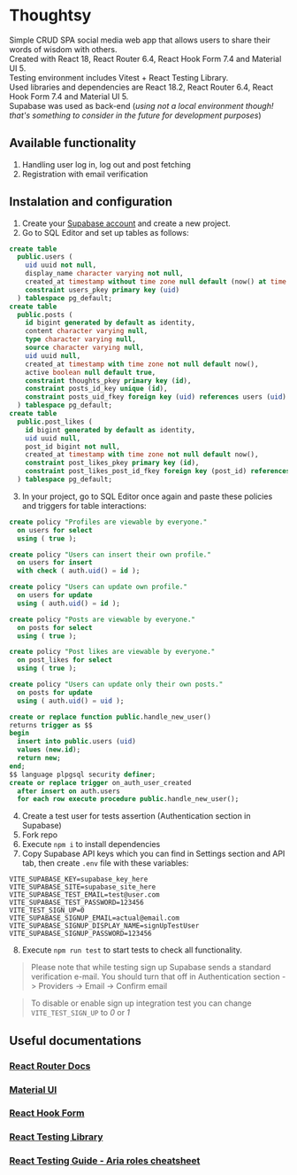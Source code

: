 # Thoughtsy

Simple CRUD SPA social media web app that allows users to share their words of wisdom with others.\
Created with React 18, React Router 6.4, React Hook Form 7.4 and Material UI 5.\
Testing environment includes Vitest + React Testing Library.\
Used libraries and dependencies are React 18.2, React Router 6.4, React Hook Form 7.4 and Material UI 5.\
Supabase was used as back-end (_using not a local environment though! that's something to consider in the future for development purposes_)

## Available functionality

1. Handling user log in, log out and post fetching
2. Registration with email verification

## Instalation and configuration

1. Create your [Supabase account](https://supabase.com/dashboard/sign-up) and create a new project.
2. Go to SQL Editor and set up tables as follows:

```sql
create table
  public.users (
    uid uuid not null,
    display_name character varying not null,
    created_at timestamp without time zone null default (now() at time zone 'utc'::text),
    constraint users_pkey primary key (uid)
  ) tablespace pg_default;
create table
  public.posts (
    id bigint generated by default as identity,
    content character varying null,
    type character varying null,
    source character varying null,
    uid uuid null,
    created_at timestamp with time zone not null default now(),
    active boolean null default true,
    constraint thoughts_pkey primary key (id),
    constraint posts_id_key unique (id),
    constraint posts_uid_fkey foreign key (uid) references users (uid)
  ) tablespace pg_default;
create table
  public.post_likes (
    id bigint generated by default as identity,
    uid uuid null,
    post_id bigint not null,
    created_at timestamp with time zone not null default now(),
    constraint post_likes_pkey primary key (id),
    constraint post_likes_post_id_fkey foreign key (post_id) references posts (id)
  ) tablespace pg_default;
```

3. In your project, go to SQL Editor once again and paste these policies and triggers for table interactions:

```sql
create policy "Profiles are viewable by everyone."
  on users for select
  using ( true );

create policy "Users can insert their own profile."
  on users for insert
  with check ( auth.uid() = id );

create policy "Users can update own profile."
  on users for update
  using ( auth.uid() = id );

create policy "Posts are viewable by everyone."
  on posts for select
  using ( true );

create policy "Post likes are viewable by everyone."
  on post_likes for select
  using ( true );

create policy "Users can update only their own posts."
  on posts for update
  using ( auth.uid() = uid );
```

```sql
create or replace function public.handle_new_user()
returns trigger as $$
begin
  insert into public.users (uid)
  values (new.id);
  return new;
end;
$$ language plpgsql security definer;
create or replace trigger on_auth_user_created
  after insert on auth.users
  for each row execute procedure public.handle_new_user();
```

4. Create a test user for tests assertion (Authentication section in Supabase)
5. Fork repo
6. Execute `npm i` to install dependencies
7. Copy Supabase API keys which you can find in Settings section and API tab, then create `.env` file with these variables:

```
VITE_SUPABASE_KEY=supabase_key_here
VITE_SUPABASE_SITE=supabase_site_here
VITE_SUPABASE_TEST_EMAIL=test@user.com
VITE_SUPABASE_TEST_PASSWORD=123456
VITE_TEST_SIGN_UP=0
VITE_SUPABASE_SIGNUP_EMAIL=actual@email.com
VITE_SUPABASE_SIGNUP_DISPLAY_NAME=signUpTestUser
VITE_SUPABASE_SIGNUP_PASSWORD=123456
```

8. Execute `npm run test` to start tests to check all functionality.

> Please note that while testing sign up Supabase sends a standard verification e-mail.
> You should turn that off in Authentication section -> Providers -> Email -> Confirm email

> To disable or enable sign up integration test you can change `VITE_TEST_SIGN_UP` to _0_ or _1_

## Useful documentations

### [React Router Docs](https://reactrouter.com/en/main/start/tutorial)

### [Material UI](https://mui.com/material-ui/getting-started/learn/)

### [React Hook Form](https://react-hook-form.com/get-started#Quickstart)

### [React Testing Library](https://testing-library.com/docs/queries/about)

### [React Testing Guide - Aria roles cheatsheet](https://components.guide/react+typescript/testing)
